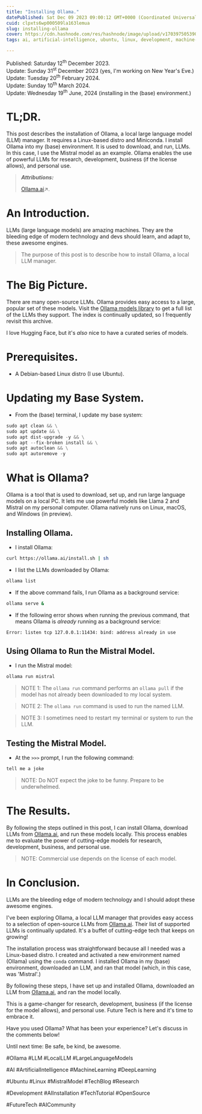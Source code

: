 ```yaml
---
title: "Installing Ollama."
datePublished: Sat Dec 09 2023 09:00:12 GMT+0000 (Coordinated Universal Time)
cuid: clpxts6wp000509la163lemua
slug: installing-ollama
cover: https://cdn.hashnode.com/res/hashnode/image/upload/v1703975053907/4415f003-b120-40f4-becd-28cb06b1fb6a.png
tags: ai, artificial-intelligence, ubuntu, linux, development, machine-learning, research, deep-learning, llm, large-language-models, tech-blog, ollama, local-llm, mistral-model, ai-installation

---
```


Published: Saturday 12<sup>th</sup> December 2023.  
Update: Sunday 31<sup>st</sup> December 2023 (yes, I'm working on New Year's Eve.)  
Update: Tuesday 20<sup>th</sup> February 2024.  
Update: Sunday 10<sup>th</sup> March 2024.  
Update: Wednesday 19<sup>th</sup> June, 2024 (installing in the (base) environment.)

# TL;DR.

This post describes the installation of Ollama, a local large language model (LLM) manager. It requires a Linux-based distro and Miniconda. I install Ollama into my (base) environment. It is used to download, and run, LLMs. In this case, I use the Mistral model as an example. Ollama enables the use of powerful LLMs for research, development, business (if the license allows), and personal use.

> ***Attributions:***
> 
> [Ollama.ai](https://ollama.ai/)↗.

# An Introduction.

LLMs (large language models) are amazing machines. They are the bleeding edge of modern technology and devs should learn, and adapt to, these awesome engines.

> The purpose of this post is to describe how to install Ollama, a local LLM manager.

# The Big Picture.

There are many open-source LLMs. Ollama provides easy access to a large, popular set of these models. Visit the [Ollama models library](https://ollama.ai/library) to get a full list of the LLMs they support. The index is continually updated, so I frequently revisit this archive.

I love Hugging Face, but it's *also* nice to have a curated series of models.

# Prerequisites.

* A Debian-based Linux distro (I use Ubuntu).
    

# Updating my Base System.

* From the (base) terminal, I update my base system:
    

```python
sudo apt clean && \
sudo apt update && \
sudo apt dist-upgrade -y && \
sudo apt --fix-broken install && \
sudo apt autoclean && \
sudo apt autoremove -y
```

# What is Ollama?

Ollama is a tool that is used to download, set up, and run large language models on a local PC. It lets me use powerful models like Llama 2 and Mistral on my personal computer. Ollama natively runs on Linux, macOS, and Windows (in preview).

## Installing Ollama.

* I install Ollama:
    

```bash
curl https://ollama.ai/install.sh | sh
```

* I list the LLMs downloaded by Ollama:
    

```bash
ollama list
```

* If the above command fails, I run Ollama as a background service:
    

```bash
ollama serve &
```

* If the following error shows when running the previous command, that means Ollama is *already* running as a background service:
    

```bash
Error: listen tcp 127.0.0.1:11434: bind: address already in use
```

## Using Ollama to Run the Mistral Model.

* I run the Mistral model:
    

```python
ollama run mistral
```

> NOTE 1: The `ollama run` command performs an `ollama pull` if the model has not already been downloaded to my local system.

> NOTE 2: The `ollama run` command is used to run the named LLM.

> NOTE 3: I sometimes need to restart my terminal or system to run the LLM.

## Testing the Mistral Model.

* At the `>>>` prompt, I run the following command:
    

```python
tell me a joke
```

> NOTE: Do NOT expect the joke to be funny. Prepare to be underwhelmed.

# The Results.

By following the steps outlined in this post, I can install Ollama, download LLMs from [Ollama.ai](https://ollama.ai/), and run these models locally. This process enables me to evaluate the power of cutting-edge models for research, development, business, and personal use.

> NOTE: Commercial use depends on the license of each model.

# In Conclusion.

LLMs are the bleeding edge of modern technology and I should adopt these awesome engines.

I've been exploring Ollama, a local LLM manager that provides easy access to a selection of open-source LLMs from [Ollama.ai](https://ollama.ai). Their list of supported LLMs is continually updated. It's a buffet of cutting-edge tech that keeps on growing!

The installation process was straightforward because all I needed was a Linux-based distro. I created and activated a new environment named (Ollama) using the `conda` command. I installed Ollama in my (base) environment, downloaded an LLM, and ran that model (which, in this case, was 'Mistral'.)

By following these steps, I have set up and installed Ollama, downloaded an LLM from [Ollama.ai](http://Ollama.ai), and ran the model locally.

This is a game-changer for research, development, business (if the license for the model allows), and personal use. Future Tech is here and it's time to embrace it.

Have you used Ollama? What has been your experience? Let's discuss in the comments below!

Until next time: Be safe, be kind, be awesome.

#Ollama #LLM #LocalLLM #LargeLanguageModels

#AI #ArtificialIntelligence #MachineLearning #DeepLearning

#Ubuntu #Linux #MistralModel #TechBlog #Research

#Development #AIInstallation #TechTutorial #OpenSource

#FutureTech #AICommunity